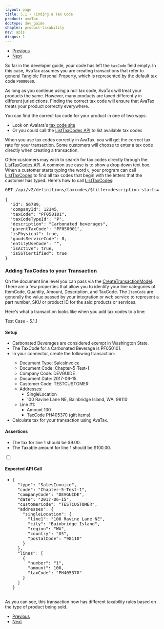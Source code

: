 ```yaml
---
layout: page
title: 5.1 - Finding a Tax Code
product: avaTax
doctype: dev_guide
chapter: product-taxability
nav: apis
disqus: 1
---
```

<ul class="pager">
  <li class="previous"><a href="/avatax/dev-guide/product-taxability/"><i class="glyphicon glyphicon-chevron-left"></i>Previous</a></li>
  <li class="next"><a href="/avatax/dev-guide/product-taxability/taxcodes-and-exemptions/">Next<i class="glyphicon glyphicon-chevron-right"></i></a></li>
</ul>

So far in the developer guide, your code has left the <code>taxCode</code> field empty.  In this case, AvaTax assumes you are creating transactions that refer to general Tangible Personal Property, which is represented by the default tax code <code>P0000000</code>.

As long as you continue using a null tax code, AvaTax will treat your products the same.  However, many products are taxed differently in different jurisdictions.  Finding the correct tax code will ensure that AvaTax treats your product correctly everywhere.

You can find the correct tax code for your product in one of two ways:
<ul class="dev-guide-list">
    <li>Look on Avalara's <a class="dev-guide-link" href="https://taxcode.avatax.avalara.com">tax code site</a></li>
    <li>Or you could call the <a class="dev-guide-link" href="https://developer.avalara.com/api-reference/avatax/rest/v2/methods/Definitions/ListTaxCodes/">ListTaxCodes API</a> to list available tax codes</li>
</ul>

When you use tax codes correctly in AvaTax, you will get the correct tax rate for your transaction. Some customers will choose to enter a tax code directly when creating a transaction. 

Other customers may wish to search for tax codes directly through the <a class="dev-guide-link" href="https://developer.avalara.com/api-reference/avatax/rest/v2/methods/Definitions/ListTaxCodes/">ListTaxCodes API</a>.   A common use case is to show a drop down text box.  When a customer starts typing the word <code>C</code>, your program can call <a class="dev-guide-link" href="https://developer.avalara.com/api-reference/avatax/rest/v2/methods/Definitions/ListTaxCodes/">ListTaxCodes</a> to find all tax codes that begin with the letters that the customer has typed.  Here's how to call <a class="dev-guide-link" href="https://developer.avalara.com/api-reference/avatax/rest/v2/methods/Definitions/ListTaxCodes/">ListTaxCodes</a>:
<pre>
GET /api/v2/definitions/taxcodes/$filter=description startswith C
 
{
  "id": 56789,
  "companyId": 12345,
  "taxCode": "PF050101",
  "taxCodeTypeId": "P",
  "description": "Carbonated beverages",
  "parentTaxCode": "PF050001",
  "isPhysical": true,
  "goodsServiceCode": 0,
  "entityUseCode": "",
  "isActive": true,
  "isSSTCertified": true
}
</pre>

<h3>Adding TaxCodes to your Transaction</h3>

On the document line level you can pass via the <a class="dev-guide-link" href="https://developer.avalara.com/api-reference/avatax/rest/v2/models/CreateTransactionModel/">CreateTransactionModel</a>. There are a few properties that allow you to identify your line categories of ItemCode, Quantity, Amount, Description, and TaxCode. The <code>ItemCode</code> are generally the value passed by your integration or web service to represent a part number, SKU or product ID for the said products or services.

Here's what a transaction looks like when you add tax codes to a line:
<div class="dev-guide-test" id="test2">
    <div class="dev-guide-test-heading">Test Case - 5.1.1</div>
<div class="dev-guide-test-content">
<h4>Setup</h4>
<ul class="dev-guide-list">
    <li>Carbonated Beverages are considered exempt in Washington State.</li>
    <li>The TaxCode for a Carbonated Beverage is PF050101.</li>
    <li>In your connector, create the following transaction:</li>
        <ul class="dev-guide-list">
            <li>Document Type: SalesInvoice</li>
            <li>Document Code: Chapter-5-Test-1</li>
            <li>Company Code: DEVGUIDE</li>
            <li>Document Date: 2017-06-15</li>
            <li>Customer Code: TESTCUSTOMER</li>
            <li>Addresses:
                <ul class="dev-guide-list">
                    <li>SingleLocation</li>
                    <li>100 Ravine Lane NE, Bainbridge Island, WA, 98110</li>
                </ul>
            </li>
            <li>Line #1:
                <ul class="dev-guide-list">
                    <li>Amount 100</li>
                    <li>TaxCode PH405370 (gift items)</li>
                </ul>
            </li>
        </ul> 
    <li>Calculate tax for your transaction using AvaTax.</li>
</ul>
<h4>Assertions</h4>
<ul class="dev-guide-list">
    <li>The tax for line 1 should be $9.00.</li>
    <li>The Taxable amount for line 1 should be $100.00.</li>
</ul>
<div class="dev-guide-dropdown">
        <input id="checkbox_toggle2" type="checkbox" />
        <i id="icon-up" class="glyphicon glyphicon-chevron-down"></i><i id="icon-down" class="glyphicon glyphicon-chevron-right"></i>
        <label for="checkbox_toggle2"><h4>Expected API Call</h4></label>
        <ul class="dev-guide-dropdown-content">
            <li> 
                <pre>
{
  "type": "SalesInvoice",
  "code": "Chapter-5-Test-1",
  "companyCode": "DEVGUIDE",
  "date": "2017-06-15",
  "customerCode": "TESTCUSTOMER",
  "addresses": {
    "singleLocation": {
      "line1": "100 Ravine Lane NE",
      "city": "Bainbridge Island",
      "region": "WA",
      "country": "US",
      "postalCode": "98110"
    }
  },
  "lines": [
    {
      "number": "1",
      "amount": 100,
      "taxCode": "PH405370"
    }
  ]
}
                </pre>
            </li>
        </ul>
    </div>
</div>
</div>

As you can see, this transaction now has different taxability rules based on the type of product being sold.

<ul class="pager">
  <li class="previous"><a href="/avatax/dev-guide/product-taxability/"><i class="glyphicon glyphicon-chevron-left"></i>Previous</a></li>
  <li class="next"><a href="/avatax/dev-guide/product-taxability/taxcodes-and-exemptions/">Next<i class="glyphicon glyphicon-chevron-right"></i></a></li>
</ul>
